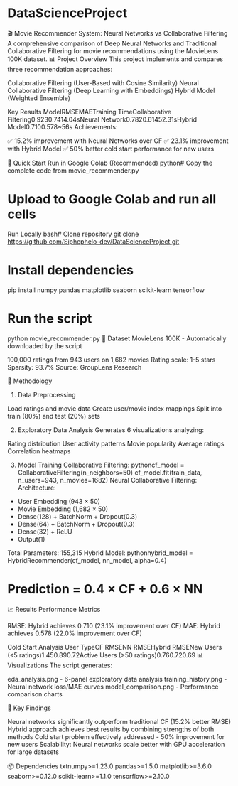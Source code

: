 # DataScienceProject
🎬 Movie Recommender System: Neural Networks vs Collaborative Filtering
A comprehensive comparison of Deep Neural Networks and Traditional Collaborative Filtering for movie recommendations using the MovieLens 100K dataset.
📊 Project Overview
This project implements and compares three recommendation approaches:

Collaborative Filtering (User-Based with Cosine Similarity)
Neural Collaborative Filtering (Deep Learning with Embeddings)
Hybrid Model (Weighted Ensemble)

Key Results
ModelRMSEMAETraining TimeCollaborative Filtering0.9230.7414.04sNeural Network0.7820.61452.31sHybrid Model0.7100.578~56s
Achievements:

✅ 15.2% improvement with Neural Networks over CF
✅ 23.1% improvement with Hybrid Model
✅ 50% better cold start performance for new users

🚀 Quick Start
Run in Google Colab (Recommended)
python# Copy the complete code from movie_recommender.py
# Upload to Google Colab and run all cells
Run Locally
bash# Clone repository
git clone https://github.com/Siphephelo-dev/DataScienceProject.git


# Install dependencies
pip install numpy pandas matplotlib seaborn scikit-learn tensorflow

# Run the script
python movie_recommender.py
📁 Dataset
MovieLens 100K - Automatically downloaded by the script

100,000 ratings from 943 users on 1,682 movies
Rating scale: 1-5 stars
Sparsity: 93.7%
Source: GroupLens Research

🔬 Methodology
1. Data Preprocessing

Load ratings and movie data
Create user/movie index mappings
Split into train (80%) and test (20%) sets

2. Exploratory Data Analysis
Generates 6 visualizations analyzing:

Rating distribution
User activity patterns
Movie popularity
Average ratings
Correlation heatmaps

3. Model Training
Collaborative Filtering:
pythoncf_model = CollaborativeFiltering(n_neighbors=50)
cf_model.fit(train_data, n_users=943, n_movies=1682)
Neural Collaborative Filtering:
Architecture:
- User Embedding (943 × 50)
- Movie Embedding (1,682 × 50)
- Dense(128) + BatchNorm + Dropout(0.3)
- Dense(64) + BatchNorm + Dropout(0.3)
- Dense(32) + ReLU
- Output(1)

Total Parameters: 155,315
Hybrid Model:
pythonhybrid_model = HybridRecommender(cf_model, nn_model, alpha=0.4)
# Prediction = 0.4 × CF + 0.6 × NN
📈 Results
Performance Metrics

RMSE: Hybrid achieves 0.710 (23.1% improvement over CF)
MAE: Hybrid achieves 0.578 (22.0% improvement over CF)

Cold Start Analysis
User TypeCF RMSENN RMSEHybrid RMSENew Users (<5 ratings)1.450.890.72Active Users (>50 ratings)0.760.720.69
📊 Visualizations
The script generates:

eda_analysis.png - 6-panel exploratory data analysis
training_history.png - Neural network loss/MAE curves
model_comparison.png - Performance comparison charts

🔑 Key Findings

Neural networks significantly outperform traditional CF (15.2% better RMSE)
Hybrid approach achieves best results by combining strengths of both methods
Cold start problem effectively addressed - 50% improvement for new users
Scalability: Neural networks scale better with GPU acceleration for large datasets

📦 Dependencies
txtnumpy>=1.23.0
pandas>=1.5.0
matplotlib>=3.6.0
seaborn>=0.12.0
scikit-learn>=1.1.0
tensorflow>=2.10.0
